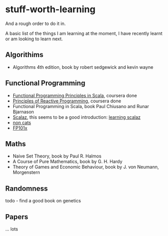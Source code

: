 # stuff-worth-learning

And a rough order to do it in.

A basic list of the things I am learning at the moment, I have recently learnt or am looking to learn next.


## Algorithims

- Algorithms 4th edition, book by robert sedgewick and kevin wayne

## Functional Programming

- [Functional Programming Principles in Scala](https://www.coursera.org/course/progfun), coursera done
- [Principles of Reactive Programming](https://www.coursera.org/course/reactive), coursera done
- Functional Programming in Scala, book Paul Chiusano and Runar Bjarnason
- [Scalaz](https://github.com/scalaz/scalaz), this seems to be a good introduction: [learning scalaz](http://eed3si9n.com/learning-scalaz/)
- [non cats](https://github.com/non/cats)
- [FP101x](https://courses.edx.org/courses/course-v1:DelftX+FP101x+3T2015/)


## Maths

- Naive Set Theory, book by Paul R. Halmos
- A Course of Pure Mathematics, book by G. H. Hardy
- Theory of Games and Economic Behaviour, book by J. von Neumann, Morgenstern

## Randomness

todo - find a good book on genetics


## Papers

... lots
